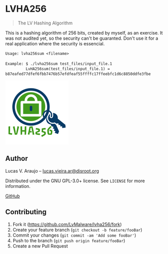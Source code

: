 # LVHA256
> The LV Hashing Algorithm


This is a hashing algorithm of 256 bits, created by myself, as an exercise.
It was not audited yet, so the security can't be guaranted. Don't use it for a
real application where the security is essencial.

    Usage: lvha256sum <filename>

    Example: $ ./lvha256sum test_files/input_file.1
             LvHA256sum(test_files/input_file.1) = b87eafed77dfef6fbb7476b57efdfeaf55ffffc17ffeebfc1d6c8850ddfe3fbe


![](header.png)

## Author

Lucas V. Araujo – lucas.vieira.ar@disroot.org

Distributed under the GNU GPL-3.0+ license. See ``LICENSE`` for more information.

[GitHub](https://github.com/LvMalware/lvha256)

## Contributing

1. Fork it (<https://github.com/LvMalware/lvha256/fork>)
2. Create your feature branch (`git checkout -b feature/fooBar`)
3. Commit your changes (`git commit -am 'Add some fooBar'`)
4. Push to the branch (`git push origin feature/fooBar`)
5. Create a new Pull Request
